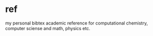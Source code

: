# ref
my personal bibtex academic reference for computational chemistry, computer sciense and math, physics etc.
